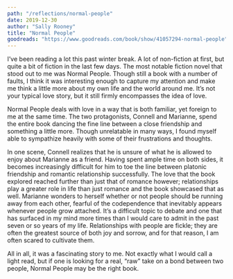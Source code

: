 ```yaml
---
path: "/reflections/normal-people"
date: 2019-12-30
author: "Sally Rooney"
title: "Normal People"
goodreads: "https://www.goodreads.com/book/show/41057294-normal-people"
---
```


I’ve been reading a lot this past winter break. A lot of non-fiction at first, but quite a bit of fiction in the last few days. The most notable fiction novel that stood out to me was Normal People. Though still a book with a number of faults, I think it was interesting enough to capture my attention and make me think a little more about my own life and the world around me. It’s not your typical love story, but it still firmly encompasses the idea of love.

Normal People deals with love in a way that is both familiar, yet foreign to me at the same time. The two protagonists, Connell and Marianne, spend the entire book dancing the fine line between a close friendship and something a little more. Though unrelatable in many ways, I found myself able to sympathize heavily with some of their frustrations and thoughts.

In one scene, Connell realizes that he is unsure of what he is allowed to enjoy about Marianne as a friend. Having spent ample time on both sides, it becomes increasingly difficult for him to toe the line between platonic friendship and romantic relationship successfully. The love that the book explored reached further than just that of romance however; relationships play a greater role in life than just romance and the book showcased that as well. Marianne wonders to herself whether or not people should be running away from each other, fearful of the codependence that inevitably appears whenever people grow attached. It’s a difficult topic to debate and one that has surfaced in my mind more times than I would care to admit in the past seven or so years of my life. Relationships with people are fickle; they are often the greatest source of both joy and sorrow, and for that reason, I am often scared to cultivate them.

All in all, it was a fascinating story to me. Not exactly what I would call a light read, but if one is looking for a real, “raw” take on a bond between two people, Normal People may be the right book.
